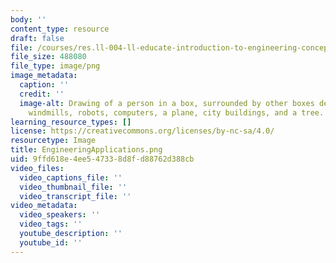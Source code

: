 ```yaml
---
body: ''
content_type: resource
draft: false
file: /courses/res.ll-004-ll-educate-introduction-to-engineering-concepts-spring-2022/engineeringapplications.png
file_size: 488080
file_type: image/png
image_metadata:
  caption: ''
  credit: ''
  image-alt: Drawing of a person in a box, surrounded by other boxes depicting satellites,
    windmills, robots, computers, a plane, city buildings, and a tree.
learning_resource_types: []
license: https://creativecommons.org/licenses/by-nc-sa/4.0/
resourcetype: Image
title: EngineeringApplications.png
uid: 9ffd618e-4ee5-4733-8d8f-d88762d388cb
video_files:
  video_captions_file: ''
  video_thumbnail_file: ''
  video_transcript_file: ''
video_metadata:
  video_speakers: ''
  video_tags: ''
  youtube_description: ''
  youtube_id: ''
---
```

